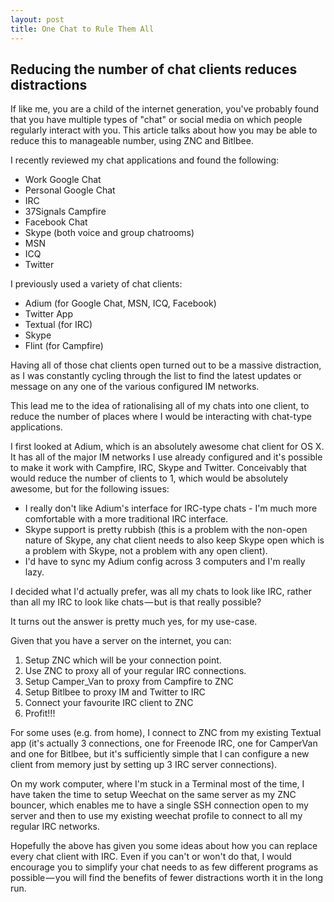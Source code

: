 ```yaml
---
layout: post
title: One Chat to Rule Them All
---
```

## Reducing the number of chat clients reduces distractions

If like me, you are a child of the internet generation, you've probably found that you have multiple
types of "chat" or social media on which people regularly interact with you. This article talks about
how you may be able to reduce this to manageable number, using ZNC and Bitlbee.

I recently reviewed my chat applications and found the following:

- Work Google Chat
- Personal Google Chat
- IRC
- 37Signals Campfire
- Facebook Chat
- Skype (both voice and group chatrooms)
- MSN
- ICQ
- Twitter

I previously used a variety of chat clients:

- Adium (for Google Chat, MSN, ICQ, Facebook)
- Twitter App
- Textual (for IRC)
- Skype
- Flint (for Campfire)

Having all of those chat clients open turned out to be a massive distraction,
as I was constantly cycling through the list to find the latest updates or
message on any one of the various configured IM networks.

This lead me to the idea of rationalising all of my chats into one client, to
reduce the number of places where I would be interacting with chat-type applications.

I first looked at Adium, which is an absolutely awesome chat client for OS X. It has
all of the major IM networks I use already configured and it's possible to make it
work with Campfire, IRC, Skype and Twitter. Conceivably that would reduce the number
of clients to 1, which would be absolutely awesome, but for the following issues:

- I really don't like Adium's interface for IRC-type chats - I'm much more comfortable
  with a more traditional IRC interface.
- Skype support is pretty rubbish (this is a problem with the non-open nature of Skype,
  any chat client needs to also keep Skype open which is a problem with Skype, not a
  problem with any open client).
- I'd have to sync my Adium config across 3 computers and I'm really lazy.

I decided what I'd actually prefer, was all my chats to look like IRC, rather than all
my IRC to look like chats — but is that really possible?

It turns out the answer is pretty much yes, for my use-case.

Given that you have a server on the internet, you can:

1. Setup ZNC which will be your connection point.
2. Use ZNC to proxy all of your regular IRC connections.
3. Setup Camper_Van to proxy from Campfire to ZNC
4. Setup Bitlbee to proxy IM and Twitter to IRC
5. Connect your favourite IRC client to ZNC
6. Profit!!!

For some uses (e.g. from home), I connect to ZNC from my existing Textual app (it's
actually 3 connections, one for Freenode IRC, one for CamperVan and one for Bitlbee,
but it's sufficiently simple that I can configure a new client from memory just by
setting up 3 IRC server connections).

On my work computer, where I'm stuck in a Terminal most of the time, I have taken
the time to setup Weechat on the same server as my ZNC bouncer, which enables me to
have a single SSH connection open to my server and then to use my existing weechat
profile to connect to all my regular IRC networks.

Hopefully the above has given you some ideas about how you can replace every chat
client with IRC. Even if you can't or won't do that, I would encourage you to simplify
your chat needs to as few different programs as possible — you will find the benefits
of fewer distractions worth it in the long run.
